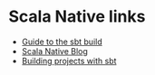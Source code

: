 # Scala Native links

- [Guide to the sbt build](https://scala-native.readthedocs.io/en/latest/contrib/build.html)
- [Scala Native Blog](https://scala-lang.org/blog/2021/01/19/scala-native-0.4-release.html)
- [Building projects with sbt](https://www.scala-native.org/en/latest/user/sbt.html)
